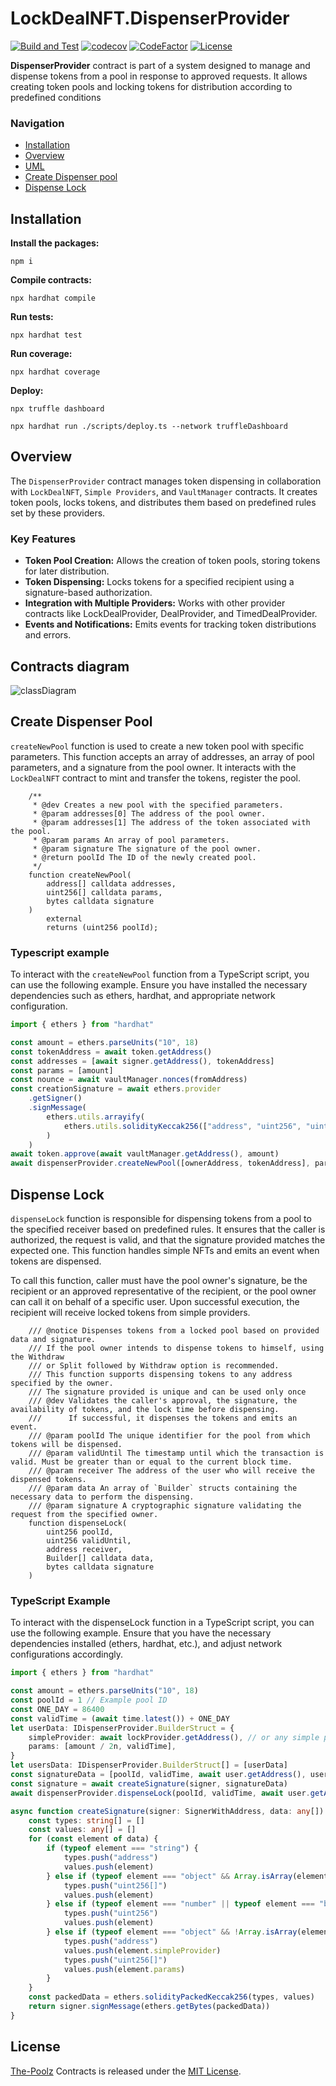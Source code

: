# LockDealNFT.DispenserProvider

[![Build and Test](https://github.com/The-Poolz/LockDealNFT.DispenserProvider/actions/workflows/node.js.yml/badge.svg)](https://github.com/The-Poolz/LockDealNFT.DispenserProvider/actions/workflows/node.js.yml)
[![codecov](https://codecov.io/gh/The-Poolz/LockDealNFT.DispenserProvider/branch/master/graph/badge.svg?token=s2B22Bif9x)](https://codecov.io/gh/The-Poolz/LockDealNFT.DispenserProvider)
[![CodeFactor](https://www.codefactor.io/repository/github/the-poolz/LockDealNFT.DispenserProvider/badge)](https://www.codefactor.io/repository/github/the-poolz/LockDealNFT.DispenserProvider)
[![License](https://img.shields.io/badge/License-MIT-blue.svg)](https://github.com/The-Poolz/LockDealNFT.DispenserProvider/blob/master/LICENSE)

**DispenserProvider** contract is part of a system designed to manage and dispense tokens from a pool in response to approved requests. It allows creating token pools and locking tokens for distribution according to predefined conditions

### Navigation

-   [Installation](#installation)
-   [Overview](#overview)
-   [UML](#contracts-diagram)
-   [Create Dispenser pool](#create-dispenser-pool)
-   [Dispense Lock](#dispense-lock)

## Installation

**Install the packages:**

```console
npm i
```

**Compile contracts:**

```console
npx hardhat compile
```

**Run tests:**

```console
npx hardhat test
```

**Run coverage:**

```console
npx hardhat coverage
```

**Deploy:**

```console
npx truffle dashboard
```

```console
npx hardhat run ./scripts/deploy.ts --network truffleDashboard
```

## Overview

The `DispenserProvider` contract manages token dispensing in collaboration with `LockDealNFT`, `Simple Providers`, and `VaultManager` contracts. It creates token pools, locks tokens, and distributes them based on predefined rules set by these providers.

### Key Features

-   **Token Pool Creation:** Allows the creation of token pools, storing tokens for later distribution.
-   **Token Dispensing:** Locks tokens for a specified recipient using a signature-based authorization.
-   **Integration with Multiple Providers:** Works with other provider contracts like LockDealProvider, DealProvider, and TimedDealProvider.
-   **Events and Notifications:** Emits events for tracking token distributions and errors.

## Contracts diagram

![classDiagram](https://github.com/user-attachments/assets/3b1d1012-7784-4d5d-b6f1-221cfa88868f)

## Create Dispenser Pool

`createNewPool` function is used to create a new token pool with specific parameters. This function accepts an array of addresses, an array of pool parameters, and a signature from the pool owner. It interacts with the `LockDealNFT` contract to mint and transfer the tokens, register the pool.

```solidity
    /**
     * @dev Creates a new pool with the specified parameters.
     * @param addresses[0] The address of the pool owner.
     * @param addresses[1] The address of the token associated with the pool.
     * @param params An array of pool parameters.
     * @param signature The signature of the pool owner.
     * @return poolId The ID of the newly created pool.
     */
    function createNewPool(
        address[] calldata addresses,
        uint256[] calldata params,
        bytes calldata signature
    )
        external
        returns (uint256 poolId);
```

### Typescript example

To interact with the `createNewPool` function from a TypeScript script, you can use the following example. Ensure you have installed the necessary dependencies such as ethers, hardhat, and appropriate network configuration.

```typescript
import { ethers } from "hardhat"

const amount = ethers.parseUnits("10", 18)
const tokenAddress = await token.getAddress()
const addresses = [await signer.getAddress(), tokenAddress]
const params = [amount]
const nounce = await vaultManager.nonces(fromAddress)
const creationSignature = await ethers.provider
    .getSigner()
    .signMessage(
        ethers.utils.arrayify(
            ethers.utils.solidityKeccak256(["address", "uint256", "uint256"], [tokenAddress, amount, nounce])
        )
    )
await token.approve(await vaultManager.getAddress(), amount)
await dispenserProvider.createNewPool([ownerAddress, tokenAddress], params, creationSignature)
```

## Dispense Lock

`dispenseLock` function is responsible for dispensing tokens from a pool to the specified receiver based on predefined rules. It ensures that the caller is authorized, the request is valid, and that the signature provided matches the expected one. This function handles simple NFTs and emits an event when tokens are dispensed.

To call this function, caller must have the pool owner's signature, be the recipient or an approved representative of the recipient, or the pool owner can call it on behalf of a specific user. Upon successful execution, the recipient will receive locked tokens from simple providers.

```solidity
    /// @notice Dispenses tokens from a locked pool based on provided data and signature.
    /// If the pool owner intends to dispense tokens to himself, using the Withdraw 
    /// or Split followed by Withdraw option is recommended. 
    /// This function supports dispensing tokens to any address specified by the owner.
    /// The signature provided is unique and can be used only once
    /// @dev Validates the caller's approval, the signature, the availability of tokens, and the lock time before dispensing.
    ///      If successful, it dispenses the tokens and emits an event.
    /// @param poolId The unique identifier for the pool from which tokens will be dispensed.
    /// @param validUntil The timestamp until which the transaction is valid. Must be greater than or equal to the current block time.
    /// @param receiver The address of the user who will receive the dispensed tokens.
    /// @param data An array of `Builder` structs containing the necessary data to perform the dispensing.
    /// @param signature A cryptographic signature validating the request from the specified owner.
    function dispenseLock(
        uint256 poolId,
        uint256 validUntil,
        address receiver,
        Builder[] calldata data,
        bytes calldata signature
    )
```

### TypeScript Example

To interact with the dispenseLock function in a TypeScript script, you can use the following example. Ensure that you have the necessary dependencies installed (ethers, hardhat, etc.), and adjust network configurations accordingly.

```typescript
import { ethers } from "hardhat"

const amount = ethers.parseUnits("10", 18)
const poolId = 1 // Example pool ID
const ONE_DAY = 86400
const validTime = (await time.latest()) + ONE_DAY
let userData: IDispenserProvider.BuilderStruct = {
    simpleProvider: await lockProvider.getAddress(), // or any simple provider.
    params: [amount / 2n, validTime],
}
let usersData: IDispenserProvider.BuilderStruct[] = [userData]
const signatureData = [poolId, validTime, await user.getAddress(), userData]
const signature = await createSignature(signer, signatureData)
await dispenserProvider.dispenseLock(poolId, validTime, await user.getAddress(), usersData, signature)

async function createSignature(signer: SignerWithAddress, data: any[]): Promise<string> {
    const types: string[] = []
    const values: any[] = []
    for (const element of data) {
        if (typeof element === "string") {
            types.push("address")
            values.push(element)
        } else if (typeof element === "object" && Array.isArray(element)) {
            types.push("uint256[]")
            values.push(element)
        } else if (typeof element === "number" || typeof element === "bigint") {
            types.push("uint256")
            values.push(element)
        } else if (typeof element === "object" && !Array.isArray(element)) {
            types.push("address")
            values.push(element.simpleProvider)
            types.push("uint256[]")
            values.push(element.params)
        }
    }
    const packedData = ethers.solidityPackedKeccak256(types, values)
    return signer.signMessage(ethers.getBytes(packedData))
}
```

## License

[The-Poolz](https://poolz.finance/) Contracts is released under the [MIT License](https://github.com/The-Poolz/LockDealNFT.DispenserProvider/blob/master/LICENSE).
